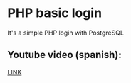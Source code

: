 # PHP basic login
It's a simple PHP login with PostgreSQL

## Youtube video (spanish):
[LINK](https://youtu.be/NVQ0xD_6VXQ)
